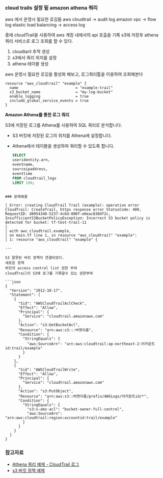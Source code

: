 ### cloud trails 설정 밑 amazon athena 쿼리

aws 에서 운영시 필요한 로깅들
aws cloudtrail -> audit log
amazon vpc -> flow log
elastic load balancing -> access log

중에 cloudTrail을 사용하여 aws 계정 내에서의 api 호출을 기록
s3에 저장후 athena 쿼리 서비스로 로그 조회를 할 수 있다.

1. cloudtaril 추적 생성
2. s3에서 쿼리 위치를 설정
3. athena 테이블 생성

aws 운영시 필요한 로깅을 활성화 해보고, 로그쿼리툴을 이용하여 조회해본다

```hcl
resource "aws_cloudtrail" "example" {
  name                          = "example-trail"
  s3_bucket_name                = "my-log-bucket"
  enable_logging                = true
  include_global_service_events = true
}
```

**Amazon Athena를 통한 로그 쿼리**

S3에 저장된 로그를 Athena를 사용하여 SQL 쿼리로 분석합니다.

- S3 버킷에 저장된 로그의 위치를 Athena에 설정합니다.
- Athena에서 테이블을 생성하여 쿼리할 수 있도록 합니다.

  ```sql
  SELECT
  useridentity.arn,
  eventname,
  sourceipaddress,
  eventtime
  FROM cloudtrail_logs
  LIMIT 100;
  ```

````

### 문제해결

│ Error: creating CloudTrail Trail (example): operation error CloudTrail: CreateTrail, https response error StatusCode: 400, RequestID: d8954340-5237-4c6d-800f-e6eac830df2c, InsufficientS3BucketPolicyException: Incorrect S3 bucket policy is detected for bucket: tf-test-trail-11
│
│ with aws_cloudtrail.example,
│ on main.tf line 1, in resource "aws_cloudtrail" "example":
│ 1: resource "aws_cloudtrail" "example" {

---

S3 잘못된 버킷 정책이 연결되었다.
새로운 정책
버킷의 access control list 권한 부여
cloudTrail이 S3에 로그를 기록할수 있는 권한부여

```json
{
  "Version": "2012-10-17",
  "Statement": [
    {
      "Sid": "AWSCloudTrailAclCheck",
      "Effect": "Allow",
      "Principal": {
        "Service": "cloudtrail.amazonaws.com"
      },
      "Action": "s3:GetBucketAcl",
      "Resource": "arn:aws:s3:::버켓이름",
      "Condition": {
        "StringEquals": {
          "aws:SourceArn": "arn:aws:cloudtrail:ap-northeast-2:어카운트id:trail/example"
        }
      }
    },
    {
      "Sid": "AWSCloudTrailWrite",
      "Effect": "Allow",
      "Principal": {
        "Service": "cloudtrail.amazonaws.com"
      },
      "Action": "s3:PutObject",
      "Resource": "arn:aws:s3::버켓이름/prefix/AWSLogs/어카운트id/*",
      "Condition": {
        "StringEquals": {
          "s3:x-amz-acl": "bucket-owner-full-control",
          "aws:SourceArn": "arn:aws:cloudtrail:region:accountid:trail/example"
        }
      }
    }
  ]
}
````

### 참고자료

- [Athena 쿼리 예제 - CloudTrail 로그](https://docs.aws.amazon.com/ko_kr/athena/latest/ug/query-examples-cloudtrail-logs.html)
- [s3 버킷 정책 예제](https://docs.aws.amazon.com/ko_kr/awscloudtrail/latest/userguide/create-s3-bucket-policy-for-cloudtrail.html#troubleshooting-s3-bucket-policy)
